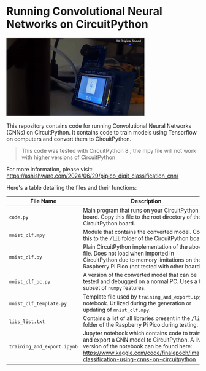 # Running Convolutional Neural Networks on CircuitPython

![The code in action](cnn_cp_demo.gif)

This repository contains code for running Convolutional Neural Networks (CNNs) on CircuitPython.  It contains code to train models using Tensorflow on computers and convert them to CircuitPython.

> This code was tested with CircuitPython 8 , the mpy file will not work with higher versions of CircuitPython

For more information, please visit: https://ashishware.com/2024/06/29/pipico_digit_classification_cnn/

Here's a table detailing the files and their functions:

| **File Name**         | **Description**                                                                                                            |
|-----------------------|----------------------------------------------------------------------------------------------------------------------------|
| `code.py`             | Main program that runs on your CircuitPython board. Copy this file to the root directory of the CircuitPython board.        |
| `mnist_clf.mpy`       | Module that contains the converted model. Copy this to the `/lib` folder of the CircuitPython board.                        |
| `mnist_clf.py`        | Plain CircuitPython implementation of the above file. Does not load when imported in CircuitPython due to memory limitations on the Raspberry Pi Pico (not tested with other boards). |
| `mnist_clf_pc.py`     | A version of the converted model that can be tested and debugged on a normal PC. Uses a tiny subset of `numpy` features.     |
| `mnist_clf_template.py` | Template file used by `training_and_export.ipynb` notebook. Utilized during the generation or updating of `mnist_clf.mpy`.  |
| `libs_list.txt`       | Contains a list of all libraries present in the `/lib` folder of the Raspberry Pi Pico during testing.                       |
| `training_and_export.ipynb`    | Jupyter notebook which contains code to train and export a CNN model to CircuitPython. A live version of the notebook can be found here: https://www.kaggle.com/code/finalepoch/image-classification-using-cnns-on-circuitpython                       |
